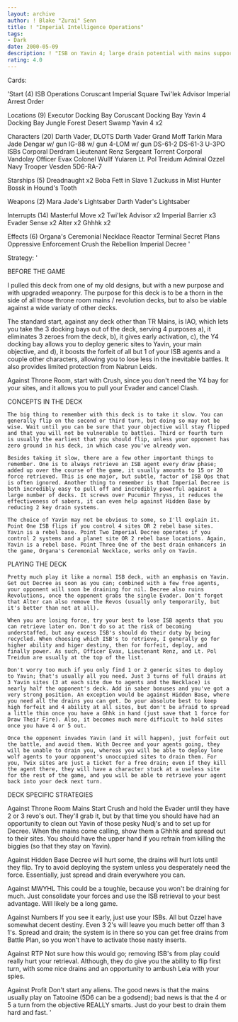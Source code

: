 ```yaml
---
layout: archive
author: ! Blake "Zurai" Senn
title: ! "Imperial Intelligence Operations"
tags:
- Dark
date: 2000-05-09
description: ! "ISB on Yavin 4; large drain potential with mains support"
rating: 4.0
---
```

Cards: 

'Start (4)
ISB Operations
Coruscant Imperial Square
Twi'lek Advisor
Imperial Arrest Order

Locations (9)
Executor Docking Bay
Coruscant Docking Bay
Yavin 4 Docking Bay
Jungle
Forest
Desert
Swamp
Yavin 4 x2

Characters (20)
Darth Vader, DLOTS
Darth Vader
Grand Moff Tarkin
Mara Jade
Dengar w/ gun
IG-88 w/ gun
4-LOM w/ gun
DS-61-2
DS-61-3
U-3PO
ISBs
Corporal Derdram
Lieutenant Renz
Sergeant Torrent
Corporal Vandolay
Officer Evax
Colonel Wullf Yularen
Lt. Pol Treidum
Admiral Ozzel
Navy Trooper Vesden
5D6-RA-7

Starships (5)
Dreadnaught x2
Boba Fett in Slave 1
Zuckuss in Mist Hunter
Bossk in Hound's Tooth

Weapons (2)
Mara Jade's Lightsaber
Darth Vader's Lightsaber

Interrupts (14)
Masterful Move x2
Twi'lek Advisor x2
Imperial Barrier x3
Evader
Sense x2
Alter x2
Ghhhk x2

Effects (6)
Organa's Ceremonial Necklace
Reactor Terminal
Secret Plans
Oppressive Enforcement
Crush the Rebellion
Imperial Decree '

Strategy: '

BEFORE THE GAME

I pulled this deck from one of my old designs, but with a new purpose and with upgraded weaponry. The purpose for this deck is to be a thorn in the side of all those throne room mains / revolution decks, but to also be viable against a wide variaty of other decks.

The standard start, against any deck other than TR Mains, is IAO, which lets you take the 3 docking bays out of the deck, serving 4 purposes a), it eliminates 3 zeroes from the deck, b), it gives early activation, c), the Y4 docking bay allows you to deploy generic sites to Yavin, your main objective, and d), it boosts the forfeit of all but 1 of your ISB agents and a couple other characters, allowing you to lose less in the inevitable battles. It also provides limited protection from Nabrun Leids.

Against Throne Room, start with Crush, since you don't need the Y4 bay for your sites, and it allows you to pull your Evader and cancel Clash.

CONCEPTS IN THE DECK

	The big thing to remember with this deck is to take it slow. You can generally flip on the second or third turn, but doing so may not be wise. Wait until you can be sure that your objective will stay flipped and that you will not be vulnerable to battles. Third or fourth turn is usually the earliest that you should flip, unless your opponent has zero ground in his deck, in which case you've already won.

	Besides taking it slow, there are a few other important things to remember. One is to always retrieve an ISB agent every draw phase; added up over the course of the game, it usually amounts to 15 or 20 force retrieved. This is one major, but subtle, factor of ISB Ops that is often ignored. Another thing to remember is that Imperial Decree is both incredibly easy to pull off and incredibly powerful against a large number of decks. It screws over Pucumir Thryss, it reduces the effectiveness of sabers, it can even help against Hidden Base by reducing 2 key drain systems.

	The choice of Yavin may not be obvious to some, so I'll explain it. Point One ISB flips if you control 4 sites OR 2 rebel base sites. Yavin is a rebel base. Point Two Imperial Decree operates if you control 2 systems and a planet site OR 2 rebel base locations. Again, Yavin is a rebel base. Point Three One of the best drain enhancers in the game, Organa's Ceremonial Necklace, works only on Yavin.

PLAYING THE DECK

	Pretty much play it like a normal ISB deck, with an emphasis on Yavin. Get out Decree as soon as you can; combined with a few free agents, your opponent will soon be draining for nil. Decree also ruins Revolutions, once the opponent grabs the single Evader. Don't forget that Alter can also remove the Revos (usually only temporarily, but it's better than not at all).

	When you are losing force, try your best to lose ISB agents that you can retrieve later on. Don't do so at the risk of becoming understaffed, but any excess ISB's should do their duty by being recycled. When choosing which ISB's to retrieve, I generally go for higher ability and higer destiny, then for forfeit, deploy, and finally power. As such, Officer Evax, Lieutenant Renz, and Lt. Pol Treidum are usually at the top of the list.

	Don't worry too much if you only find 1 or 2 generic sites to deploy to Yavin; that's usually all you need. Just 3 turns of full drains at 3 Yavin sites (3 at each site due to agents and the Necklace) is nearly half the opponent's deck. Add in saber bonuses and you've got a very strong position. An exception would be against Hidden Base, where you need all the drains you can get. Do your absolute best to keep high forfeit and 4 ability at all sites, but don't be afraid to spread a little thin once you have a Ghhk in hand (just save that 1 force for Draw Their Fire). Also, it becomes much more difficult to hold sites once you have 4 or 5 out.

	Once the opponent invades Yavin (and it will happen), just forfeit out the battle, and avoid them. With Decree and your agents going, they will be unable to drain you, whereas you will be able to deploy lone wolf agents to your opponent's unoccupied sites to drain them. For you, Twix sites are just a ticket for a free drain; even if they kill the agent there, they will have a character stuck at a useless site for the rest of the game, and you will be able to retrieve your agent back into your deck next turn.

DECK SPECIFIC STRATEGIES

Against Throne Room Mains
	Start Crush and hold the Evader until they have 2 or 3 revo's out. They'll grab it, but by that time you should have had an opportunity to clean out Yavin of those pesky Nudj's and to set up for Decree. When the mains come calling, show them a Ghhhk and spread out to their sites. You should have the upper hand if you refrain from killing the biggies (so that they stay on Yavin).

Against Hidden Base
	Decree will hurt some, the drains will hurt lots until they flip. Try to avoid deploying the system unless you desperately need the force. Essentially, just spread and drain everywhere you can.

Against MWYHL
	This could be a toughie, because you won't be draining for much. Just consolidate your forces and use the ISB retrieval to your best advantage. Will likely be a long game.

Against Numbers
	If you see it early, just use your ISBs. All but Ozzel have somewhat decent destiny. Even 3 2's will leave you much better off than 3 1's. Spread and drain; the system is in there so you can get free drains from Battle Plan, so you won't have to activate those nasty inserts.

Against RTP
	Not sure how this would go; removing ISB's from play could really hurt your retrieval. Although, they do give you the ability to flip first turn, with some nice drains and an opportunity to ambush Leia with your spies.

Against Profit
		Don't start any aliens. The good news is that the mains usually play on Tatooine (5D6 can be a godsend); bad news is that the 4 or 5 a turn from the objective REALLY smarts. Just do your best to drain them hard and fast. '